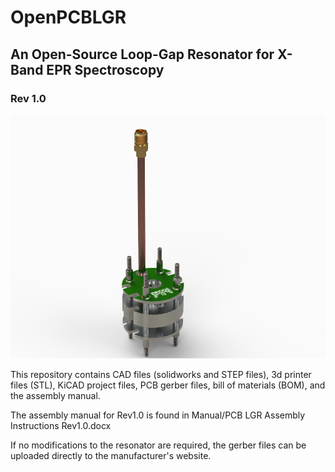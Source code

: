# OpenPCBLGR
## An Open-Source Loop-Gap Resonator for X-Band EPR Spectroscopy
### Rev 1.0

![OpenPCBLGR Resonator](Manual/RESONATOR_72dpi.png)


This repository contains CAD files (solidworks and STEP files), 3d printer files (STL), KiCAD project files, 
PCB gerber files, bill of materials (BOM), and the assembly manual.

The assembly manual for Rev1.0 is found in Manual/PCB LGR Assembly Instructions Rev1.0.docx

If no modifications to the resonator are required, the gerber files can be uploaded directly to the manufacturer's website.


 


